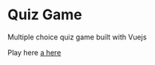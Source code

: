 # Quiz Game

Multiple choice quiz game built with Vuejs

Play here [a here](https://quiz-game-vue.herokuapp.com/)
